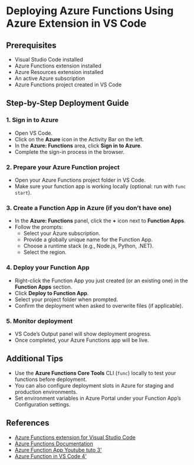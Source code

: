 # Deploying Azure Functions Using Azure Extension in VS Code

## Prerequisites
- Visual Studio Code installed
- Azure Functions extension installed
- Azure Resources extension installed
- An active Azure subscription
- Azure Functions project created in VS Code

## Step-by-Step Deployment Guide

### 1. Sign in to Azure
- Open VS Code.
- Click on the **Azure** icon in the Activity Bar on the left.
- In the **Azure: Functions** area, click **Sign in to Azure**.
- Complete the sign-in process in the browser.

### 2. Prepare your Azure Function project
- Open your Azure Functions project folder in VS Code.
- Make sure your function app is working locally (optional: run with `func start`).

### 3. Create a Function App in Azure (if you don’t have one)
- In the **Azure: Functions** panel, click the **+** icon next to **Function Apps**.
- Follow the prompts:
  - Select your Azure subscription.
  - Provide a globally unique name for the Function App.
  - Choose a runtime stack (e.g., Node.js, Python, .NET).
  - Select the region.

### 4. Deploy your Function App
- Right-click the Function App you just created (or an existing one) in the **Function Apps** section.
- Click **Deploy to Function App**.
- Select your project folder when prompted.
- Confirm the deployment when asked to overwrite files (if applicable).

### 5. Monitor deployment
- VS Code’s Output panel will show deployment progress.
- Once completed, your Azure Functions app will be live.

## Additional Tips
- Use the **Azure Functions Core Tools** CLI (`func`) locally to test your functions before deployment.
- You can also configure deployment slots in Azure for staging and production environments.
- Set environment variables in Azure Portal under your Function App’s Configuration settings.

## References
- [Azure Functions extension for Visual Studio Code](https://marketplace.visualstudio.com/items?itemName=ms-azuretools.vscode-azurefunctions)
- [Azure Functions Documentation](https://learn.microsoft.com/azure/azure-functions/)
- [Azure Function App Youtube tuto 3'](https://www.youtube.com/watch?v=7-P2hRFWmHY)
- [Azure Function in VS Code 4'](https://www.youtube.com/watch?v=p9JFMjU3LZ8)